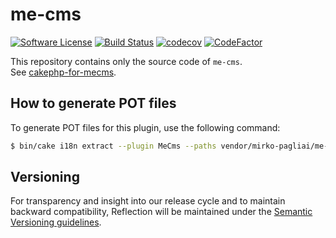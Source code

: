 # me-cms

[![Software License](https://img.shields.io/badge/license-MIT-brightgreen.svg?style=flat-square)](LICENSE.txt)
[![Build Status](https://travis-ci.org/mirko-pagliai/me-cms.svg?branch=master)](https://travis-ci.org/mirko-pagliai/me-cms)
[![codecov](https://codecov.io/gh/mirko-pagliai/me-cms/branch/master/graph/badge.svg)](https://codecov.io/gh/mirko-pagliai/me-cms)
[![CodeFactor](https://www.codefactor.io/repository/github/mirko-pagliai/me-cms/badge)](https://www.codefactor.io/repository/github/mirko-pagliai/me-cms)

This repository contains only the source code of `me-cms`.  
See [cakephp-for-mecms](https://github.com/mirko-pagliai/cakephp-for-mecms).

## How to generate POT files
To generate POT files for this plugin, use the following command:
```bash
$ bin/cake i18n extract --plugin MeCms --paths vendor/mirko-pagliai/me-cms/src/,vendor/mirko-pagliai/me-cms/config/
```

## Versioning
For transparency and insight into our release cycle and to maintain backward compatibility, 
Reflection will be maintained under the [Semantic Versioning guidelines](http://semver.org).
